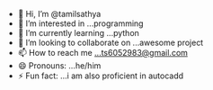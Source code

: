 - 👋 Hi, I’m @tamilsathya
- 👀 I’m interested in ...programming
- 🌱 I’m currently learning ...python
- 💞️ I’m looking to collaborate on ...awesome project
- 📫 How to reach me ...ts6052983@gmail.com
- 😄 Pronouns: ...he/him
- ⚡ Fun fact: ...i am also proficient in autocadd

<!---
tamilsathya/tamilsathya is a ✨ special ✨ repository because its `README.md` (this file) appears on your GitHub profile.
You can click the Preview link to take a look at your changes.
--->
